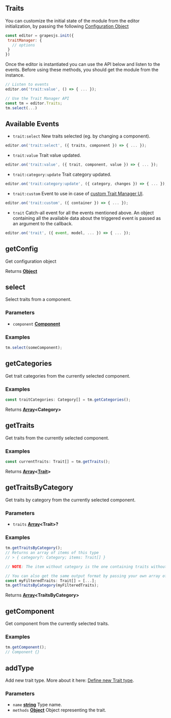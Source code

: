<!-- Generated by documentation.js. Update this documentation by updating the source code. -->

## Traits

You can customize the initial state of the module from the editor initialization, by passing the following [Configuration Object][1]

```js
const editor = grapesjs.init({
 traitManager: {
   // options
 }
})
```

Once the editor is instantiated you can use the API below and listen to the events. Before using these methods, you should get the module from the instance.

```js
// Listen to events
editor.on('trait:value', () => { ... });

// Use the Trait Manager API
const tm = editor.Traits;
tm.select(...)
```

## Available Events
* `trait:select` New traits selected (eg. by changing a component).

```javascript
editor.on('trait:select', ({ traits, component }) => { ... });
```

* `trait:value` Trait value updated.

```javascript
editor.on('trait:value', ({ trait, component, value }) => { ... });
```

* `trait:category:update` Trait category updated.

```javascript
editor.on('trait:category:update', ({ category, changes }) => { ... });
```

* `trait:custom` Event to use in case of [custom Trait Manager UI](https://grapesjs.com/docs/modules/Traits.html#custom-trait-manager).

```javascript
editor.on('trait:custom', ({ container }) => { ... });
```

* `trait` Catch-all event for all the events mentioned above. An object containing all the available data about the triggered event is passed as an argument to the callback.

```javascript
editor.on('trait', ({ event, model, ... }) => { ... });
```

[Component]: component.html

[Trait]: trait.html

## getConfig

Get configuration object

Returns **[Object][2]** 

## select

Select traits from a component.

### Parameters

*   `component` **[Component]** 

### Examples

```javascript
tm.select(someComponent);
```

## getCategories

Get trait categories from the currently selected component.

### Examples

```javascript
const traitCategories: Category[] = tm.getCategories();
```

Returns **[Array][3]\<Category>** 

## getTraits

Get traits from the currently selected component.

### Examples

```javascript
const currentTraits: Trait[] = tm.getTraits();
```

Returns **[Array][3]<[Trait]>** 

## getTraitsByCategory

Get traits by category from the currently selected component.

### Parameters

*   `traits` **[Array][3]\<Trait>?** 

### Examples

```javascript
tm.getTraitsByCategory();
// Returns an array of items of this type
// > { category?: Category; items: Trait[] }

// NOTE: The item without category is the one containing traits without category.

// You can also get the same output format by passing your own array of Traits
const myFilteredTraits: Trait[] = [...];
tm.getTraitsByCategory(myFilteredTraits);
```

Returns **[Array][3]\<TraitsByCategory>** 

## getComponent

Get component from the currently selected traits.

### Examples

```javascript
tm.getComponent();
// Component {}
```

## addType

Add new trait type.
More about it here: [Define new Trait type][4].

### Parameters

*   `name` **[string][5]** Type name.
*   `methods` **[Object][2]** Object representing the trait.

[1]: https://github.com/GrapesJS/grapesjs/blob/master/src/trait_manager/config/config.ts

[2]: https://developer.mozilla.org/docs/Web/JavaScript/Reference/Global_Objects/Object

[3]: https://developer.mozilla.org/docs/Web/JavaScript/Reference/Global_Objects/Array

[4]: https://grapesjs.com/docs/modules/Traits.html#define-new-trait-type

[5]: https://developer.mozilla.org/docs/Web/JavaScript/Reference/Global_Objects/String
